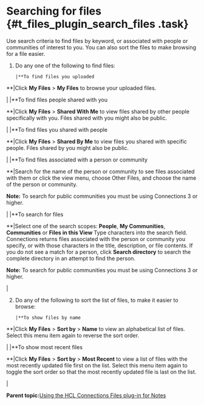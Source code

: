 # Searching for files {#t_files_plugin_search_files .task}

Use search criteria to find files by keyword, or associated with people or communities of interest to you. You can also sort the files to make browsing for a file easier.

1.  Do any one of the following to find files:

        |**To find files you uploaded

**|Click **My Files** \> **My Files** to browse your uploaded files.

|
    |**To find files people shared with you

**|Click **My Files** \> **Shared With Me** to view files shared by other people specifically with you. Files shared with you might also be public.

|
    |**To find files you shared with people

**|Click **My Files** \> **Shared By Me** to view files you shared with specific people. Files shared by you might also be public.

|
    |**To find files associated with a person or community

**|Search for the name of the person or community to see files associated with them or click the view menu, choose Other Files, and choose the name of the person or community.

**Note:** To search for public communities you must be using Connections 3 or higher.

|
    |**To search for files

**|Select one of the search scopes: **People**, **My Communities**, **Communities** or **Files in this View** Type characters into the search field. Connections returns files associated with the person or community you specify, or with those characters in the title, description, or file contents. If you do not see a match for a person, click **Search directory** to search the complete directory in an attempt to find the person.

**Note:** To search for public communities you must be using Connections 3 or higher.

|

2.  Do any of the following to sort the list of files, to make it easier to browse:

        |**To show files by name

**|Click **My Files** \> **Sort by** \> **Name** to view an alphabetical list of files. Select this menu item again to reverse the sort order.

|
    |**To show most recent files

**|Click **My Files** \> **Sort by** \> **Most Recent** to view a list of files with the most recently updated file first on the list. Select this menu item again to toggle the sort order so that the most recently updated file is last on the list.

|


**Parent topic:**[Using the HCL Connections Files plug-in for Notes](../../connectors/enduser/c_files_plugin_overview.md)

